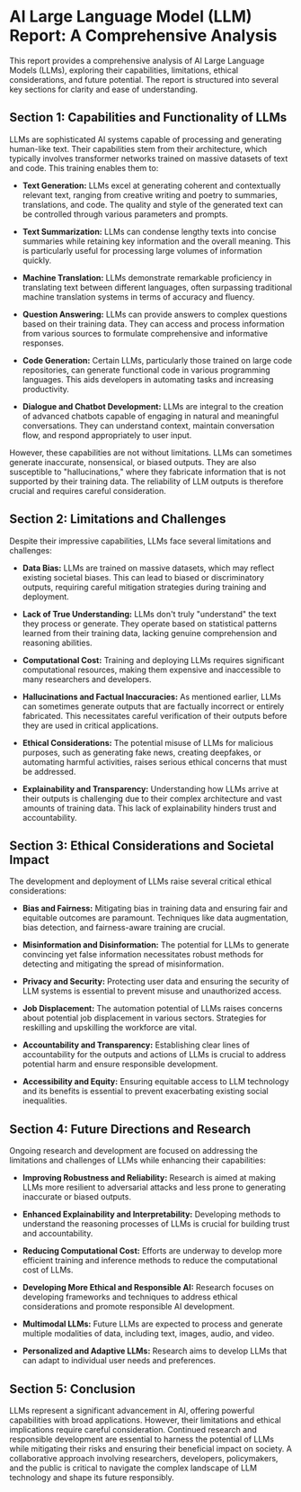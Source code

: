 # AI Large Language Model (LLM) Report: A Comprehensive Analysis

This report provides a comprehensive analysis of AI Large Language Models (LLMs), exploring their capabilities, limitations, ethical considerations, and future potential.  The report is structured into several key sections for clarity and ease of understanding.


## Section 1: Capabilities and Functionality of LLMs

LLMs are sophisticated AI systems capable of processing and generating human-like text.  Their capabilities stem from their architecture, which typically involves transformer networks trained on massive datasets of text and code. This training enables them to:

* **Text Generation:** LLMs excel at generating coherent and contextually relevant text, ranging from creative writing and poetry to summaries, translations, and code. The quality and style of the generated text can be controlled through various parameters and prompts.

* **Text Summarization:**  LLMs can condense lengthy texts into concise summaries while retaining key information and the overall meaning. This is particularly useful for processing large volumes of information quickly.

* **Machine Translation:**  LLMs demonstrate remarkable proficiency in translating text between different languages, often surpassing traditional machine translation systems in terms of accuracy and fluency.

* **Question Answering:** LLMs can provide answers to complex questions based on their training data.  They can access and process information from various sources to formulate comprehensive and informative responses.

* **Code Generation:**  Certain LLMs, particularly those trained on large code repositories, can generate functional code in various programming languages. This aids developers in automating tasks and increasing productivity.

* **Dialogue and Chatbot Development:** LLMs are integral to the creation of advanced chatbots capable of engaging in natural and meaningful conversations. They can understand context, maintain conversation flow, and respond appropriately to user input.

However, these capabilities are not without limitations.  LLMs can sometimes generate inaccurate, nonsensical, or biased outputs.  They are also susceptible to "hallucinations," where they fabricate information that is not supported by their training data.  The reliability of LLM outputs is therefore crucial and requires careful consideration.


## Section 2:  Limitations and Challenges

Despite their impressive capabilities, LLMs face several limitations and challenges:

* **Data Bias:** LLMs are trained on massive datasets, which may reflect existing societal biases. This can lead to biased or discriminatory outputs, requiring careful mitigation strategies during training and deployment.

* **Lack of True Understanding:** LLMs don't truly "understand" the text they process or generate. They operate based on statistical patterns learned from their training data, lacking genuine comprehension and reasoning abilities.

* **Computational Cost:** Training and deploying LLMs requires significant computational resources, making them expensive and inaccessible to many researchers and developers.

* **Hallucinations and Factual Inaccuracies:** As mentioned earlier, LLMs can sometimes generate outputs that are factually incorrect or entirely fabricated. This necessitates careful verification of their outputs before they are used in critical applications.

* **Ethical Considerations:** The potential misuse of LLMs for malicious purposes, such as generating fake news, creating deepfakes, or automating harmful activities, raises serious ethical concerns that must be addressed.

* **Explainability and Transparency:**  Understanding how LLMs arrive at their outputs is challenging due to their complex architecture and vast amounts of training data.  This lack of explainability hinders trust and accountability.


## Section 3: Ethical Considerations and Societal Impact

The development and deployment of LLMs raise several critical ethical considerations:

* **Bias and Fairness:**  Mitigating bias in training data and ensuring fair and equitable outcomes are paramount.  Techniques like data augmentation, bias detection, and fairness-aware training are crucial.

* **Misinformation and Disinformation:**  The potential for LLMs to generate convincing yet false information necessitates robust methods for detecting and mitigating the spread of misinformation.

* **Privacy and Security:** Protecting user data and ensuring the security of LLM systems is essential to prevent misuse and unauthorized access.

* **Job Displacement:**  The automation potential of LLMs raises concerns about potential job displacement in various sectors.  Strategies for reskilling and upskilling the workforce are vital.

* **Accountability and Transparency:** Establishing clear lines of accountability for the outputs and actions of LLMs is crucial to address potential harm and ensure responsible development.

* **Accessibility and Equity:**  Ensuring equitable access to LLM technology and its benefits is essential to prevent exacerbating existing social inequalities.


## Section 4: Future Directions and Research

Ongoing research and development are focused on addressing the limitations and challenges of LLMs while enhancing their capabilities:

* **Improving Robustness and Reliability:**  Research is aimed at making LLMs more resilient to adversarial attacks and less prone to generating inaccurate or biased outputs.

* **Enhanced Explainability and Interpretability:**  Developing methods to understand the reasoning processes of LLMs is crucial for building trust and accountability.

* **Reducing Computational Cost:**  Efforts are underway to develop more efficient training and inference methods to reduce the computational cost of LLMs.

* **Developing More Ethical and Responsible AI:**  Research focuses on developing frameworks and techniques to address ethical considerations and promote responsible AI development.

* **Multimodal LLMs:**  Future LLMs are expected to process and generate multiple modalities of data, including text, images, audio, and video.

* **Personalized and Adaptive LLMs:**  Research aims to develop LLMs that can adapt to individual user needs and preferences.


## Section 5: Conclusion

LLMs represent a significant advancement in AI, offering powerful capabilities with broad applications.  However, their limitations and ethical implications require careful consideration.  Continued research and responsible development are essential to harness the potential of LLMs while mitigating their risks and ensuring their beneficial impact on society.  A collaborative approach involving researchers, developers, policymakers, and the public is critical to navigate the complex landscape of LLM technology and shape its future responsibly.